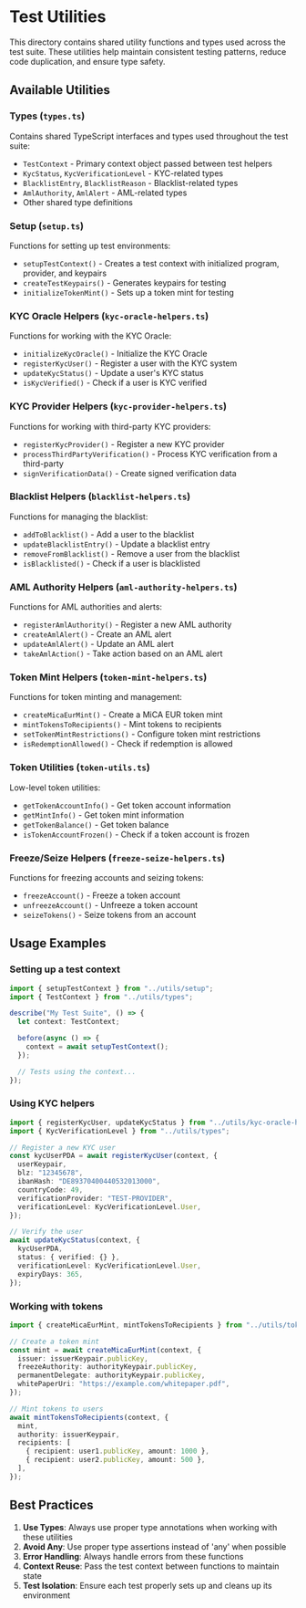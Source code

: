 # Test Utilities

This directory contains shared utility functions and types used across the test suite. These utilities help maintain consistent testing patterns, reduce code duplication, and ensure type safety.

## Available Utilities

### Types (`types.ts`)

Contains shared TypeScript interfaces and types used throughout the test suite:

- `TestContext` - Primary context object passed between test helpers
- `KycStatus`, `KycVerificationLevel` - KYC-related types
- `BlacklistEntry`, `BlacklistReason` - Blacklist-related types
- `AmlAuthority`, `AmlAlert` - AML-related types
- Other shared type definitions

### Setup (`setup.ts`)

Functions for setting up test environments:

- `setupTestContext()` - Creates a test context with initialized program, provider, and keypairs
- `createTestKeypairs()` - Generates keypairs for testing
- `initializeTokenMint()` - Sets up a token mint for testing

### KYC Oracle Helpers (`kyc-oracle-helpers.ts`)

Functions for working with the KYC Oracle:

- `initializeKycOracle()` - Initialize the KYC Oracle
- `registerKycUser()` - Register a user with the KYC system
- `updateKycStatus()` - Update a user's KYC status
- `isKycVerified()` - Check if a user is KYC verified

### KYC Provider Helpers (`kyc-provider-helpers.ts`)

Functions for working with third-party KYC providers:

- `registerKycProvider()` - Register a new KYC provider
- `processThirdPartyVerification()` - Process KYC verification from a third-party
- `signVerificationData()` - Create signed verification data

### Blacklist Helpers (`blacklist-helpers.ts`)

Functions for managing the blacklist:

- `addToBlacklist()` - Add a user to the blacklist
- `updateBlacklistEntry()` - Update a blacklist entry
- `removeFromBlacklist()` - Remove a user from the blacklist
- `isBlacklisted()` - Check if a user is blacklisted

### AML Authority Helpers (`aml-authority-helpers.ts`)

Functions for AML authorities and alerts:

- `registerAmlAuthority()` - Register a new AML authority
- `createAmlAlert()` - Create an AML alert
- `updateAmlAlert()` - Update an AML alert
- `takeAmlAction()` - Take action based on an AML alert

### Token Mint Helpers (`token-mint-helpers.ts`)

Functions for token minting and management:

- `createMicaEurMint()` - Create a MiCA EUR token mint
- `mintTokensToRecipients()` - Mint tokens to recipients
- `setTokenMintRestrictions()` - Configure token mint restrictions
- `isRedemptionAllowed()` - Check if redemption is allowed

### Token Utilities (`token-utils.ts`)

Low-level token utilities:

- `getTokenAccountInfo()` - Get token account information
- `getMintInfo()` - Get token mint information
- `getTokenBalance()` - Get token balance
- `isTokenAccountFrozen()` - Check if a token account is frozen

### Freeze/Seize Helpers (`freeze-seize-helpers.ts`)

Functions for freezing accounts and seizing tokens:

- `freezeAccount()` - Freeze a token account
- `unfreezeAccount()` - Unfreeze a token account
- `seizeTokens()` - Seize tokens from an account

## Usage Examples

### Setting up a test context

```typescript
import { setupTestContext } from "../utils/setup";
import { TestContext } from "../utils/types";

describe("My Test Suite", () => {
  let context: TestContext;

  before(async () => {
    context = await setupTestContext();
  });

  // Tests using the context...
});
```

### Using KYC helpers

```typescript
import { registerKycUser, updateKycStatus } from "../utils/kyc-oracle-helpers";
import { KycVerificationLevel } from "../utils/types";

// Register a new KYC user
const kycUserPDA = await registerKycUser(context, {
  userKeypair,
  blz: "12345678",
  ibanHash: "DE89370400440532013000",
  countryCode: 49,
  verificationProvider: "TEST-PROVIDER",
  verificationLevel: KycVerificationLevel.User,
});

// Verify the user
await updateKycStatus(context, {
  kycUserPDA,
  status: { verified: {} },
  verificationLevel: KycVerificationLevel.User,
  expiryDays: 365,
});
```

### Working with tokens

```typescript
import { createMicaEurMint, mintTokensToRecipients } from "../utils/token-mint-helpers";

// Create a token mint
const mint = await createMicaEurMint(context, {
  issuer: issuerKeypair.publicKey,
  freezeAuthority: authorityKeypair.publicKey,
  permanentDelegate: authorityKeypair.publicKey,
  whitePaperUri: "https://example.com/whitepaper.pdf",
});

// Mint tokens to users
await mintTokensToRecipients(context, {
  mint,
  authority: issuerKeypair,
  recipients: [
    { recipient: user1.publicKey, amount: 1000 },
    { recipient: user2.publicKey, amount: 500 },
  ],
});
```

## Best Practices

1. **Use Types**: Always use proper type annotations when working with these utilities
2. **Avoid Any**: Use proper type assertions instead of 'any' when possible
3. **Error Handling**: Always handle errors from these functions
4. **Context Reuse**: Pass the test context between functions to maintain state
5. **Test Isolation**: Ensure each test properly sets up and cleans up its environment 